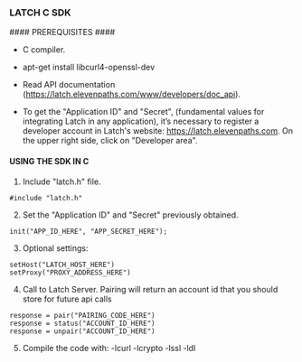 ### LATCH C SDK ###


#### PREREQUISITES ####

* C compiler.

* apt-get install libcurl4-openssl-dev

* Read API documentation (https://latch.elevenpaths.com/www/developers/doc_api).

* To get the "Application ID" and "Secret", (fundamental values for integrating Latch in any application), it’s necessary to register a developer account in Latch's website: https://latch.elevenpaths.com. On the upper right side, click on "Developer area".


#### USING THE SDK IN C ####

1. Include "latch.h" file.
```
#include "latch.h"
```

2. Set the "Application ID" and "Secret" previously obtained.
```
init("APP_ID_HERE", "APP_SECRET_HERE");
```

3. Optional settings:
```
setHost("LATCH_HOST_HERE")
setProxy("PROXY_ADDRESS_HERE")
```

4. Call to Latch Server. Pairing will return an account id that you should store for future api calls
```
response = pair("PAIRING_CODE_HERE")
response = status("ACCOUNT_ID_HERE")
response = unpair("ACCOUNT_ID_HERE")
```

5. Compile the code with: -lcurl -lcrypto -lssl -ldl
